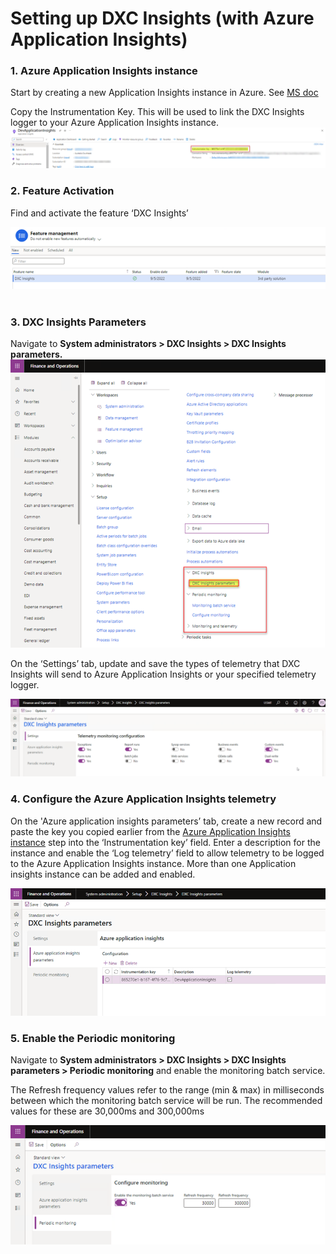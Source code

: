 # Setting up DXC Insights (with Azure Application Insights)

###	1. Azure Application Insights instance
Start by creating a new Application Insights instance in Azure. See [MS doc](https://docs.microsoft.com/en-us/azure/azure-monitor/app/create-new-resource)

Copy the Instrumentation Key. This will be used to link the DXC Insights logger to your Azure Application Insights instance.
![Instrument Key](IMAGES/Instrument_key.png)

### 2.	Feature Activation <br>
Find and activate the feature ‘DXC Insights’

![Feature_Management](IMAGES/Feature_Management.png)
 
### 3.	DXC Insights Parameters
Navigate to  **System administrators > DXC Insights > DXC Insights parameters.** 
![Parameters](IMAGES/Parameters.png)

On the ‘Settings’ tab, update and save the types of telemetry that DXC Insights will send to Azure Application Insights or your specified telemetry logger. 

![Telemetry_settings](IMAGES/Telemetry_settings.png)

### 4.	Configure the Azure Application Insights telemetry
On the 'Azure application insights parameters’ tab, create a new record and paste the key you copied earlier from the [Azure Application Insights instance](setup.md#1-Azure-Application-Insights-instance) step into the ‘Instrumentation key’ field. Enter a description for the instance and enable the ‘Log telemetry’ field to allow telemetry to be logged to the Azure Application Insights instance. More than one Application insights instance can be added and enabled.

![Azure_Application_insights_screen](IMAGES/Azure_Application_insights_screen.png)

### 5.	Enable the Periodic monitoring  
Navigate to **System administrators > DXC Insights > DXC Insights parameters > Periodic monitoring** and enable the monitoring batch service.

The Refresh frequency values refer to the range (min & max) in milliseconds between which the monitoring batch service will be run. The recommended values for these are 30,000ms and 300,000ms

![Periodic_monitoring](IMAGES/Periodic_monitoring.png)

